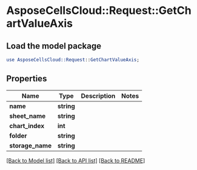 # AsposeCellsCloud::Request::GetChartValueAxis 

## Load the model package
```perl
use AsposeCellsCloud::Request::GetChartValueAxis;
```

## Properties
Name | Type | Description | Notes
------------ | ------------- | ------------- | -------------
**name** | **string** |  |
**sheet_name** | **string** |  |
**chart_index** | **int** |  |
**folder** | **string** |  |
**storage_name** | **string** |  |  

[[Back to Model list]](../README.md#documentation-for-requests) [[Back to API list]](../README.md#documentation-for-api-endpoints) [[Back to README]](../README.md)

